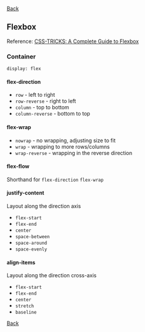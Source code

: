 [Back](./index.md)

## Flexbox

Reference: [CSS-TRICKS: A Complete Guide to Flexbox](https://css-tricks.com/snippets/css/a-guide-to-flexbox/)

### Container

`display: flex`

#### flex-direction

- `row` - left to right
- `row-reverse` - right to left
- `column` - top to bottom
- `column-reverse` - bottom to top

#### flex-wrap

- `nowrap` - no wrapping, adjusting size to fit
- `wrap` - wrapping to more rows/columns
- `wrap-reverse` - wrapping in the reverse direction

#### flex-flow

Shorthand for `flex-direction` `flex-wrap`

#### justify-content

Layout along the direction axis

- `flex-start`
- `flex-end`
- `center`
- `space-between`
- `space-around`
- `space-evenly`

#### align-items

Layout along the direction cross-axis

- `flex-start`
- `flex-end`
- `center`
- `stretch`
- `baseline`

[Back](./index.md)
